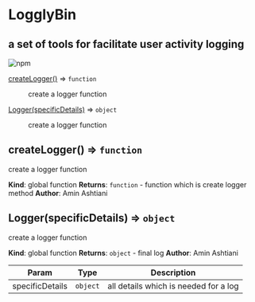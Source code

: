 # LogglyBin

## a set of tools for facilitate user activity logging

![npm](https://img.shields.io/npm/v/logglybin)


<dl>
<dt><a href="#createLogger">createLogger()</a> ⇒ <code>function</code></dt>
<dd><p>create a logger function</p>
</dd>
<dt><a href="#Logger">Logger(specificDetails)</a> ⇒ <code>object</code></dt>
<dd><p>create a logger function</p>
</dd>
</dl>

<a name="createLogger"></a>

## createLogger() ⇒ <code>function</code>
create a logger function

**Kind**: global function
**Returns**: <code>function</code> - function which is create logger method
**Author**: Amin Ashtiani
<a name="Logger"></a>

## Logger(specificDetails) ⇒ <code>object</code>
create a logger function

**Kind**: global function
**Returns**: <code>object</code> - final log
**Author**: Amin Ashtiani

| Param | Type | Description |
| --- | --- | --- |
| specificDetails | <code>object</code> | all details which is needed for a log |
